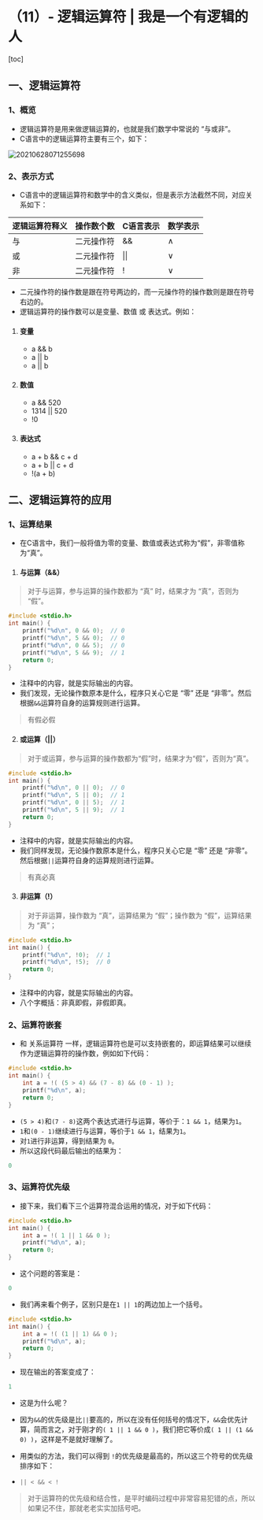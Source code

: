 # （11）- 逻辑运算符 | 我是一个有逻辑的人

[toc]

## 一、逻辑运算符

### 1、概览

- 逻辑运算符是用来做逻辑运算的，也就是我们数学中常说的 “与或非”。
- C语言中的逻辑运算符主要有三个，如下：



![20210628071255698](D:/GitRep/CP/notes/%EF%BC%8811%EF%BC%89-%20%E9%80%BB%E8%BE%91%E8%BF%90%E7%AE%97%E7%AC%A6%20%20%E6%88%91%E6%98%AF%E4%B8%80%E4%B8%AA%E6%9C%89%E9%80%BB%E8%BE%91%E7%9A%84%E4%BA%BA.assets/20210628071255698.png)

### 2、表示方式

- C语言中的逻辑运算符和数学中的含义类似，但是表示方法截然不同，对应关系如下：

| 逻辑运算符释义 | 操作数个数 | C语言表示 | 数学表示 |
| -------------- | ---------- | --------- | -------- |
| 与             | 二元操作符 | &&        | ∧        |
| 或             | 二元操作符 | \|\|      | ∨        |
| 非             | 二元操作符 | !         | ∨        |

- 二元操作符的操作数是跟在符号两边的，而一元操作符的操作数则是跟在符号右边的。
- 逻辑运算符的操作数可以是变量、数值 或 表达式。例如：

1. #### 变量

   - a && b
   - a || b
   - a || b

2. #### 数值

   - a && 520
   - 1314 || 520
   - !0

3. #### 表达式

   - a + b && c + d
   - a + b || c + d
   - !(a + b)

## 二、逻辑运算符的应用

### 1、运算结果

- 在C语言中，我们一般将值为零的变量、数值或表达式称为“假”，非零值称为“真”。

1. #### 与运算（&&）

> 对于与运算，参与运算的操作数都为 “真” 时，结果才为 “真”，否则为 “假”。

```c
#include <stdio.h>
int main() {
    printf("%d\n", 0 && 0);  // 0
    printf("%d\n", 5 && 0);  // 0
    printf("%d\n", 0 && 5);  // 0
    printf("%d\n", 5 && 9);  // 1
    return 0;
}
```

- 注释中的内容，就是实际输出的内容。
- 我们发现，无论操作数原本是什么，程序只关心它是 “零” 还是 “非零”。然后根据`&&`运算符自身的运算规则进行运算。

> 有假必假

2. #### 或运算（||）

> 对于或运算，参与运算的操作数都为“假”时，结果才为“假”，否则为“真”。

```c
#include <stdio.h>
int main() {
    printf("%d\n", 0 || 0);  // 0
    printf("%d\n", 5 || 0);  // 1
    printf("%d\n", 0 || 5);  // 1
    printf("%d\n", 5 || 9);  // 1
    return 0;
}
```

- 注释中的内容，就是实际输出的内容。
- 我们同样发现，无论操作数原本是什么，程序只关心它是 “零” 还是 “非零”。然后根据`||`运算符自身的运算规则进行运算。

> 有真必真

3. #### 非运算（!）

> 对于非运算，操作数为 “真”，运算结果为 “假”；操作数为 “假”，运算结果为 “真”；

```c
#include <stdio.h>
int main() {
    printf("%d\n", !0);  // 1
    printf("%d\n", !5);  // 0
    return 0;
}
```

- 注释中的内容，就是实际输出的内容。
- 八个字概括：非真即假，非假即真。

### 2、运算符嵌套

- 和 关系运算符 一样，逻辑运算符也是可以支持嵌套的，即运算结果可以继续作为逻辑运算符的操作数，例如如下代码：

```c
#include <stdio.h>
int main() {
    int a = !( (5 > 4) && (7 - 8) && (0 - 1) );
    printf("%d\n", a);
    return 0;
}
```

- `(5 > 4)`和`(7 - 8)`这两个表达式进行与运算，等价于：`1 && 1`，结果为`1`。
- `1`和`(0 - 1)`继续进行与运算，等价于`1 && 1`，结果为`1`。
- 对`1`进行非运算，得到结果为 `0`。
- 所以这段代码最后输出的结果为：

```c
0
```

### 3、运算符优先级

- 接下来，我们看下三个运算符混合运用的情况，对于如下代码：

```c
#include <stdio.h>
int main() {
    int a = !( 1 || 1 && 0 );
    printf("%d\n", a);
    return 0;
}
```

- 这个问题的答案是：

```c
0
```

- 我们再来看个例子，区别只是在`1 || 1`的两边加上一个括号。

```c
#include <stdio.h>
int main() {
    int a = !( (1 || 1) && 0 );
    printf("%d\n", a);
    return 0;
}
```

- 现在输出的答案变成了：

```c
1
```

- 这是为什么呢？

- 因为`&&`的优先级是比`||`要高的，所以在没有任何括号的情况下，`&&`会优先计算，简而言之，对于刚才的`( 1 || 1 && 0 )`，我们把它等价成`( 1 || (1 && 0) )`，这样是不是就好理解了。

- 用类似的方法，我们可以得到 `!`的优先级是最高的，所以这三个符号的优先级排序如下：

- ```c
  || < && < !
  ```

> 对于运算符的优先级和结合性，是平时编码过程中非常容易犯错的点，所以如果记不住，那就老老实实加括号吧。
